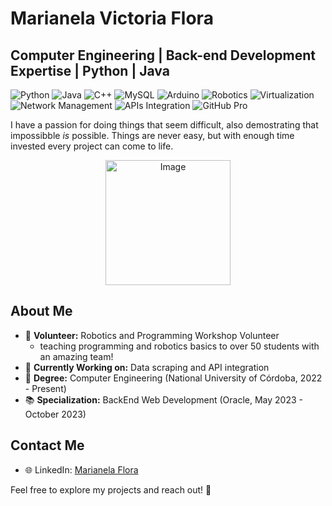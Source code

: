 # Marianela Victoria Flora
## Computer Engineering | Back-end Development Expertise | Python | Java 

![Python](https://img.shields.io/badge/Python-3776AB?style=for-the-badge&logo=python&logoColor=white)
![Java](https://img.shields.io/badge/Java-007396?style=for-the-badge&logo=java&logoColor=white)
![C++](https://img.shields.io/badge/C%2B%2B-00599C?style=for-the-badge&logo=c%2B%2B&logoColor=white)
![MySQL](https://img.shields.io/badge/MySQL-4479A1?style=for-the-badge&logo=mysql&logoColor=white)
![Arduino](https://img.shields.io/badge/Arduino-00979D?style=for-the-badge&logo=arduino&logoColor=white)
![Robotics](https://img.shields.io/badge/Robotics-0085CA?style=for-the-badge&logo=robotics&logoColor=white)
![Virtualization](https://img.shields.io/badge/Virtualization-000000?style=for-the-badge&logo=virtualbox&logoColor=white)
![Network Management](https://img.shields.io/badge/Network_Management-000000?style=for-the-badge&logo=cisco&logoColor=white)
![APIs Integration](https://img.shields.io/badge/APIs_Integration-004C97?style=for-the-badge&logo=swagger&logoColor=white)
![GitHub Pro](https://img.shields.io/badge/GitHub%20Pro-000000?style=for-the-badge&logo=github&logoColor=white)

I have a passion for doing things that seem difficult, also demostrating that impossibble _is_ possible. Things are never easy, but with enough time invested every project can come to life.

<p align="center">
  <img src="https://www.discoverengineering.org/wp-content/uploads/2023/12/mj_11334_4.jpg" alt="Image" width="200">
</p>

## About Me

- 🤖 **Volunteer:** Robotics and Programming Workshop Volunteer
  - teaching programming and robotics basics to over 50 students with an amazing team!
- 🚀 **Currently Working on:** Data scraping and API integration
- 🌟 **Degree:** Computer Engineering (National University of Córdoba, 2022 - Present)
- 📚 **Specialization:** BackEnd Web Development (Oracle, May 2023 - October 2023)



## Contact Me
- 🌐 LinkedIn: [Marianela Flora](http://linkedin.com/in/marianela-victoria-flora-b52131205/)

Feel free to explore my projects and reach out! 🚀

